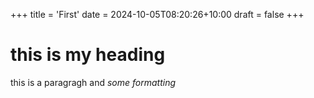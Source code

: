 +++
title = 'First'
date = 2024-10-05T08:20:26+10:00
draft = false
+++

# this is my heading

this is a paragragh and _some formatting_